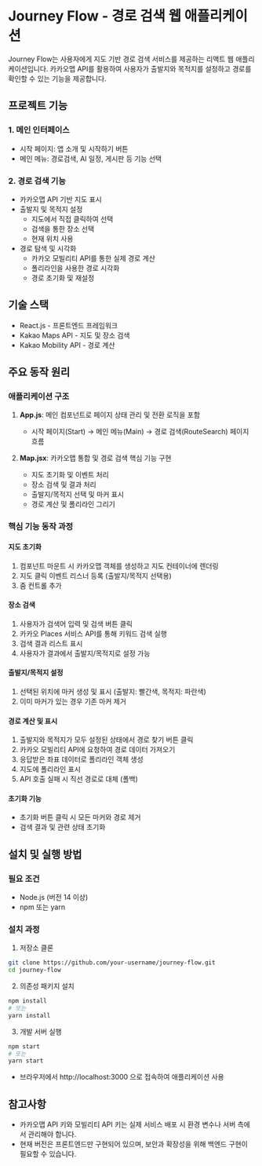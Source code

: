 # Journey Flow - 경로 검색 웹 애플리케이션

Journey Flow는 사용자에게 지도 기반 경로 검색 서비스를 제공하는 리액트 웹 애플리케이션입니다. 카카오맵 API를 활용하여 사용자가 출발지와 목적지를 설정하고 경로를 확인할 수 있는 기능을 제공합니다.

## 프로젝트 기능

### 1. 메인 인터페이스
- 시작 페이지: 앱 소개 및 시작하기 버튼
- 메인 메뉴: 경로검색, AI 일정, 게시판 등 기능 선택

### 2. 경로 검색 기능
- 카카오맵 API 기반 지도 표시
- 출발지 및 목적지 설정
  - 지도에서 직접 클릭하여 선택
  - 검색을 통한 장소 선택
  - 현재 위치 사용
- 경로 탐색 및 시각화
  - 카카오 모빌리티 API를 통한 실제 경로 계산
  - 폴리라인을 사용한 경로 시각화
  - 경로 초기화 및 재설정

## 기술 스택
- React.js - 프론트엔드 프레임워크
- Kakao Maps API - 지도 및 장소 검색
- Kakao Mobility API - 경로 계산

## 주요 동작 원리

### 애플리케이션 구조
1. **App.js**: 메인 컴포넌트로 페이지 상태 관리 및 전환 로직을 포함
   - 시작 페이지(Start) → 메인 메뉴(Main) → 경로 검색(RouteSearch) 페이지 흐름
   
2. **Map.jsx**: 카카오맵 통합 및 경로 검색 핵심 기능 구현
   - 지도 초기화 및 이벤트 처리
   - 장소 검색 및 결과 처리
   - 출발지/목적지 선택 및 마커 표시
   - 경로 계산 및 폴리라인 그리기

### 핵심 기능 동작 과정

#### 지도 초기화
1. 컴포넌트 마운트 시 카카오맵 객체를 생성하고 지도 컨테이너에 렌더링
2. 지도 클릭 이벤트 리스너 등록 (출발지/목적지 선택용)
3. 줌 컨트롤 추가

#### 장소 검색
1. 사용자가 검색어 입력 및 검색 버튼 클릭
2. 카카오 Places 서비스 API를 통해 키워드 검색 실행
3. 검색 결과 리스트 표시
4. 사용자가 결과에서 출발지/목적지로 설정 가능

#### 출발지/목적지 설정
1. 선택된 위치에 마커 생성 및 표시 (출발지: 빨간색, 목적지: 파란색)
2. 이미 마커가 있는 경우 기존 마커 제거

#### 경로 계산 및 표시
1. 출발지와 목적지가 모두 설정된 상태에서 경로 찾기 버튼 클릭
2. 카카오 모빌리티 API에 요청하여 경로 데이터 가져오기
3. 응답받은 좌표 데이터로 폴리라인 객체 생성
4. 지도에 폴리라인 표시
5. API 호출 실패 시 직선 경로로 대체 (폴백)

#### 초기화 기능
- 초기화 버튼 클릭 시 모든 마커와 경로 제거
- 검색 결과 및 관련 상태 초기화

## 설치 및 실행 방법

### 필요 조건
- Node.js (버전 14 이상)
- npm 또는 yarn

### 설치 과정
1. 저장소 클론
```bash
git clone https://github.com/your-username/journey-flow.git
cd journey-flow
```

2. 의존성 패키지 설치
```bash
npm install
# 또는
yarn install
```

3. 개발 서버 실행
```bash
npm start
# 또는
yarn start
```
- 브라우저에서 http://localhost:3000 으로 접속하여 애플리케이션 사용

## 참고사항
- 카카오맵 API 키와 모빌리티 API 키는 실제 서비스 배포 시 환경 변수나 서버 측에서 관리해야 합니다.
- 현재 버전은 프론트엔드만 구현되어 있으며, 보안과 확장성을 위해 백엔드 구현이 필요할 수 있습니다.
